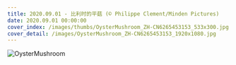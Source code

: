 ```yaml
---
title: 2020.09.01 - 比利时的平菇 (© Philippe Clement/Minden Pictures)
date: 2020.09.01 00:00:00
cover_index: /images/thumbs/OysterMushroom_ZH-CN6265453153_533x300.jpg
cover_detail: /images/OysterMushroom_ZH-CN6265453153_1920x1080.jpg
---
```


![OysterMushroom](/images/OysterMushroom_ZH-CN6265453153_1920x1080.jpg)
